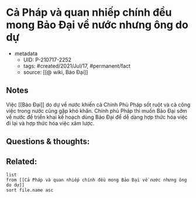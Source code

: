 # Cả Pháp và quan nhiếp chính đều mong Bảo Đại về nước nhưng ông do dự

- metadata
	- UID: P-210717-2252
	- tags: #created/2021/Jul/17, #permanent/fact 
	- source: [[@ wiki, Bảo Đại]]

## Notes
Việc [[Bảo Đại]] do dự về nước khiến cả Chính Phủ Pháp sốt ruột và cả công việc trong nước cũng gặp khó khăn. Chính phủ Pháp thì muốn Bảo Đại sớm về nước để triển khai kế hoạch dùng Bảo Đại để dễ dàng hợp thức hóa việc đi lại và hợp thức hóa việc xâm lược.

## Questions & thoughts:

## Related:
```dataview
list
from [[Cả Pháp và quan nhiếp chính đều mong Bảo Đại về nước nhưng ông do dự]]
sort file.name asc
```
